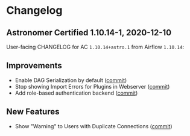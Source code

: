 # Changelog

Astronomer Certified 1.10.14-1, 2020-12-10
-----------------------------------------------

User-facing CHANGELOG for AC `1.10.14+astro.1` from Airflow `1.10.14`:

## Improvements

- Enable DAG Serialization by default ([commit](https://github.com/apache/airflow/commit/8a265067e))
- Stop showing Import Errors for Plugins in Webserver ([commit](https://github.com/apache/airflow/commit/ad871021b))
- Add role-based authentication backend ([commit](https://github.com/apache/airflow/commit/540eb0a0e))

## New Features
- Show "Warning" to Users with Duplicate Connections ([commit](https://github.com/apache/airflow/commit/0e40ddd8e))

